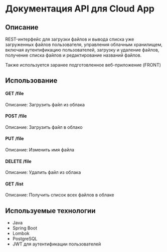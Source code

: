 # Документация API для Cloud App

## Описание
REST-интерфейс для загрузки файлов и вывода списка уже загруженных файлов пользователя, управления облачным хранилищем, включая аутентификацию пользователей, загрузку и удаление файлов, получение списка файлов и редактирование названий файлов.

Также используется заранее подготовленное веб-приложение (FRONT)

## Использование
#### GET /file
Описание: Загрузить файл из облака
#### POST /file
Описание: Загрузить файл в облако
#### PUT /file
Описание: Изменить имя файла
#### DELETE /file
Описание: Удалить файл из облака
#### GET /list
Описание: Получить список всех файлов в облаке
## Используемые технологии
- Java
- Spring Boot
- Lombok
- PostgreSQL
- JWT для аутентификации пользователей